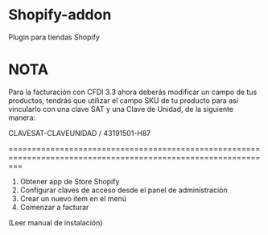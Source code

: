 # Shopify-addon
Plugin para tiendas Shopify

# NOTA
Para la facturación con CFDI 3.3 ahora deberás modificar un campo de tus productos, tendrás que utilizar el campo SKU de tu producto para así vincularlo con una clave SAT y una Clave de Unidad, de la siguiente manera:

CLAVESAT-CLAVEUNIDAD / 
43191501-H87

===============================================================================================================
1. Obtener app de Store Shopify
2. Configurar claves de acceso desde el panel de administración
3. Crear un nuevo item en el menú
4. Comenzar a facturar

(Leer manual de instalación)
